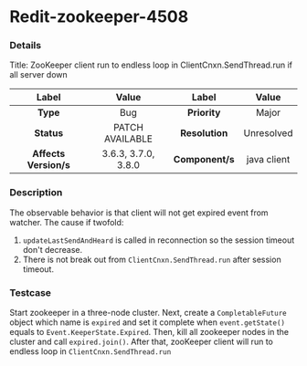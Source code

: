 # Redit-zookeeper-4508

### Details

Title: ZooKeeper client run to endless loop in ClientCnxn.SendThread.run if all server down


|         Label         |        Value        |      Label      |    Value    |
|:---------------------:|:-------------------:|:---------------:|:-----------:|
|       **Type**        |         Bug         |  **Priority**   |    Major    |
|      **Status**       |   PATCH AVAILABLE   | **Resolution**  | Unresolved  |
| **Affects Version/s** | 3.6.3, 3.7.0, 3.8.0 | **Component/s** | java client |

### Description

The observable behavior is that client will not get expired event from watcher. The cause if twofold:
1. `updateLastSendAndHeard` is called in reconnection so the session timeout don't decrease.
2. There is not break out from `ClientCnxn.SendThread.run` after session timeout.

### Testcase

Start zookeeper in a three-node cluster. 
Next, create a `CompletableFuture` object which name is `expired` and set it complete when `event.getState()` equals to `Event.KeeperState.Expired`.
Then, kill all zookeeper nodes in the cluster and call `expired.join()`.
After that, zooKeeper client will run to endless loop in `ClientCnxn.SendThread.run`